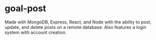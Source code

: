 # goal-post
Made with MongoDB, Express, React, and Node with the ability to post, update, and delete posts on a remote database. Also features a login system with account creation.
